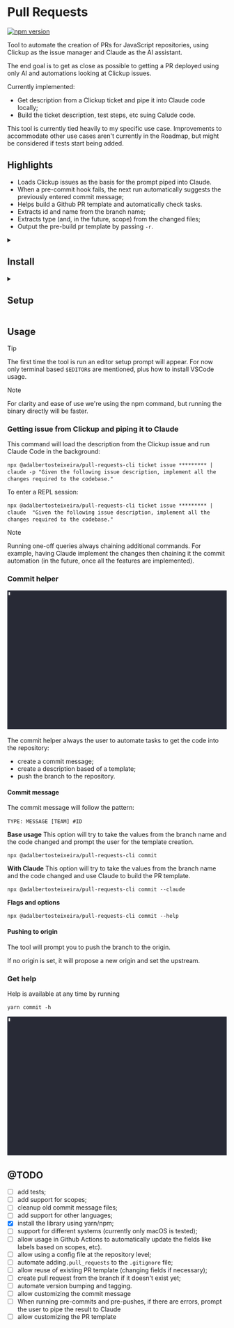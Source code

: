 # Pull Requests

[![npm version](https://img.shields.io/npm/v/@adalbertosteixeira/pull-requests-cli.svg)](https://www.npmjs.com/package/@adalbertosteixeira/pull-requests-cli)

Tool to automate the creation of PRs for JavaScript repositories, using Clickup as the issue manager
and Claude as the AI assistant.

The end goal is to get as close as possible to getting a PR deployed using only AI and automations
looking at Clickup issues.

Currently implemented:

- Get description from a Clickup ticket and pipe it into Claude code locally;
- Build the ticket description, test steps, etc suing Calude code.

This tool is currently tied heavily to my specific use case. Improvements to accommodate other use
cases aren't currently in the Roadmap, but might be considered if tests start being added.

## Highlights
- Loads Clickup issues as the basis for the prompt piped into Claude.
- When a pre-commit hook fails, the next run automatically suggests the previously entered commit
message;
- Helps build a Github PR template and automatically check tasks.
- Extracts id and name from the branch name;
- Extracts type (and, in the future, scope) from the changed files;
- Output the pre-build pr template by passing `-r`.

<details>
<summary>

## Install

</summary>

### Install from npm (Recommended)

Install globally:
```bash
npm install -g @adalbertosteixeira/pull-requests-cli@latest
```

Or install as a dev dependency in your project:
```bash
npm install --save-dev  @adalbertosteixeira/pull-requests-cli@latest
```

Then add a script to your `package.json`:
```json
{
  "scripts": {
    "commit": "npx @adalbertosteixeira/pull-requests-cli commit",
    "issue": "npx @adalbertosteixeira/pull-requests-cli ticket issue ******",
  }
}
```

The package includes pre-built binaries for:
- macOS (x64, arm64)
- Linux (x64)
- Windows (x64)

### Download binary
Navigate to the releases tab and download the latest `pull_requests` file for your platform.

### Build from source
Clone the repository and run

```bash
cargo build --release
```

For npm package maintainers, build all platforms:
```bash
npm run build
```

Add `.pull_requests` to your `.gitignore`.

> [!TIP]
> If installing through download or local build, add the resulting binary to the path: `export PATH="$PATH:/User/folder/"`.
</details>

<details>
<summary>

## Setup

</summary>

### Add Clickup keys
```
export CLICKUP_API_KEY= ********************************************
export CLICKUP_WORKSPACE_ID=**********
```


### Install Claude Code
See documentation at [anthropic](https://www.anthropic.com/claude-code).

</details>


## Usage

> [!TIP]
> The first time the tool is run an editor setup prompt will appear. For now only terminal based
`$EDITOR`s are mentioned, plus how to install VSCode usage.

> [!NOTE]
> For clarity and ease of use we're using the npm command, but running the binary directly will be faster.

### Getting issue from Clickup and piping it to Claude
This command will load the description from the Clickup issue and run Claude Code in the background:
```
npx @adalbertosteixeira/pull-requests-cli ticket issue ********* | claude -p "Given the following issue description, implement all the changes required to the codebase."
```

To enter a REPL session:

```
npx @adalbertosteixeira/pull-requests-cli ticket issue ********* | claude  "Given the following issue description, implement all the changes required to the codebase."
```

> [!NOTE]
> Running one-off queries always chaining additional commands. For example, having Claude implement
> the changes then chaining it the commit automation (in the future, once all the features are
> implemented).



### Commit helper

![demo](static_files/first.gif)

The commit helper always the user to automate tasks to get the code into the repository:
- create a commit message;
- create a description based of a template;
- push the branch to the repository.

#### Commit message

The commit message will follow the pattern:

`TYPE: MESSAGE [TEAM] #ID`

**Base usage**
This option will try to take the values from the branch name and the code changed and prompt the
user for the template creation.

```{sh}
npx @adalbertosteixeira/pull-requests-cli commit
```


**With Claude**
This option will try to take the values from the branch name and the code changed and use Claude to
build the PR template.
```{sh}
npx @adalbertosteixeira/pull-requests-cli commit --claude
```

**Flags and options**
```{sh}
npx @adalbertosteixeira/pull-requests-cli commit --help
```

#### Pushing to origin

The tool will prompt you to push the branch to the origin.

If no origin is set, it will propose a new origin and set the upstream.


### Get help

Help is available at any time by running
```{sh}
yarn commit -h
```
![help](static_files/help.gif)


## @TODO
- [ ] add tests;
- [ ] add support for scopes;
- [ ] cleanup old commit message files;
- [ ] add support for other languages;
- [x] install the library using yarn/npm;
- [ ] support for different systems (currently only macOS is tested);
- [ ] allow usage in Github Actions to automatically update the fields like labels based on scopes,
etc).
- [ ] allow using a config file at the repository level;
- [ ] automate adding`.pull_requests` to the `.gitignore` file;
- [ ] allow reuse of existing PR template (changing fields if necessary);
- [ ] create pull request from the branch if it doesn't exist yet;
- [ ] automate version bumping and tagging.
- [ ] allow customizing the commit message 
- [ ] When running pre-commits and pre-pushes, if there are errors, prompt the user to pipe the
result to Claude
- [ ] allow customizing the PR template 
